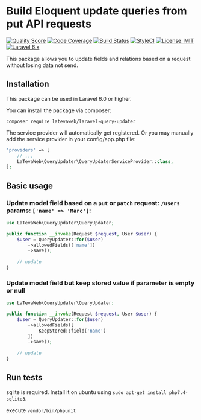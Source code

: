 # Build Eloquent update queries from put API requests

[![Quality Score](https://scrutinizer-ci.com/g/latevaweb/laravel-query-updater/badges/quality-score.png?b=master)](https://scrutinizer-ci.com/g/latevaweb/laravel-query-updater/?branch=master)
[![Code Coverage](https://scrutinizer-ci.com/g/latevaweb/laravel-query-updater/badges/coverage.png?b=master)](https://scrutinizer-ci.com/g/latevaweb/laravel-query-updater/?branch=master)
[![Build Status](https://scrutinizer-ci.com/g/latevaweb/laravel-query-updater/badges/build.png?b=master)](https://scrutinizer-ci.com/g/latevaweb/laravel-query-updater/build-status/master)
[![StyleCI](https://github.styleci.io/repos/227821179/shield?branch=master)](https://github.styleci.io/repos/227821179)
[![License: MIT](https://img.shields.io/badge/License-MIT-yellow.svg)](https://opensource.org/licenses/MIT)
[![Laravel 6.x](https://img.shields.io/badge/Laravel-6.x-orange.svg)](http://laravel.com)

This package allows you to update fields and relations based on a request without losing data not send.

## Installation

This package can be used in Laravel 6.0 or higher.

You can install the package via composer:

`composer require latevaweb/laravel-query-updater`

The service provider will automatically get registered. Or you may manually add the service provider in your config/app.php file:

```php
'providers' => [
    // ...
    LaTevaWeb\QueryUpdater\QueryUpdaterServiceProvider::class,
];
```

## Basic usage

### Update model field based on a `put` or `patch` request: `/users` params: `['name' => 'Marc']`:

```php
use LaTevaWeb\QueryUpdater\QueryUpdater;

public function __invoke(Request $request, User $user) {
    $user = QueryUpdater::for($user)
        ->allowedFields(['name'])
        ->save();
        
    // update
}
```

### Update model field but keep stored value if parameter is empty or null 

```php
use LaTevaWeb\QueryUpdater\QueryUpdater;

public function __invoke(Request $request, User $user) {
    $user = QueryUpdater::for($user)
        ->allowedFields([
            KeepStored::field('name')
        ])
        ->save();
        
    // update
}
```

## Run tests

sqlite is required. Install it on ubuntu using `sudo apt-get install php7.4-sqlite3`.

execute `vendor/bin/phpunit`
